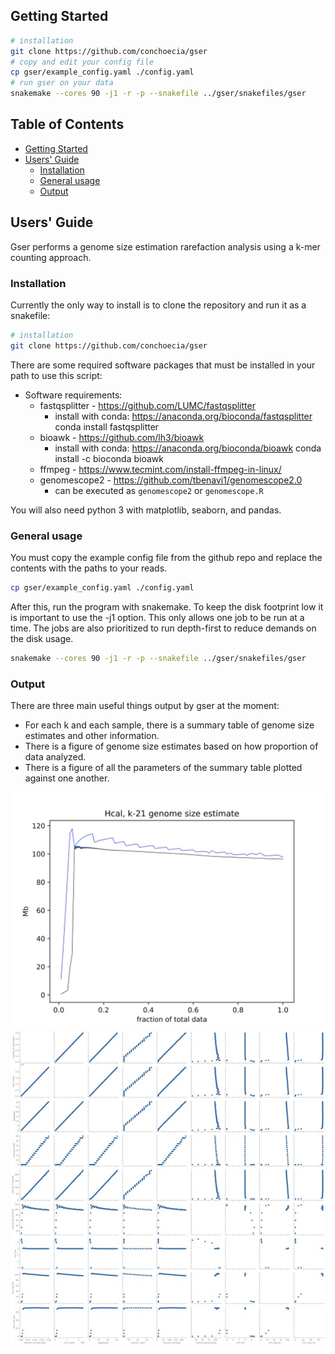 ## <a name="started"></a>Getting Started
```sh
# installation
git clone https://github.com/conchoecia/gser
# copy and edit your config file
cp gser/example_config.yaml ./config.yaml
# run gser on your data
snakemake --cores 90 -j1 -r -p --snakefile ../gser/snakefiles/gser
```

## Table of Contents

- [Getting Started](#started)
- [Users' Guide](#uguide)
  - [Installation](#install)
  - [General usage](#general)
  - [Output](#output)

## <a name="uguide"></a>Users' Guide

Gser performs a genome size estimation rarefaction analysis using a k-mer counting approach.

### <a name="install"></a>Installation

Currently the only way to install is to clone the repository and run it as a snakefile:

```sh
# installation
git clone https://github.com/conchoecia/gser
```

There are some required software packages that must be installed in your path to use this script:

- Software requirements:
  - fastqsplitter - https://github.com/LUMC/fastqsplitter 
    - install with conda: https://anaconda.org/bioconda/fastqsplitter
       conda install fastqsplitter
  - bioawk - https://github.com/lh3/bioawk
    - install with conda: https://anaconda.org/bioconda/bioawk
       conda install -c bioconda bioawk
  - ffmpeg - https://www.tecmint.com/install-ffmpeg-in-linux/  
  - genomescope2 - https://github.com/tbenavi1/genomescope2.0
    - can be executed as `genomescope2` or `genomescope.R`

You will also need python 3 with matplotlib, seaborn, and pandas.

### <a name="general"></a>General usage

You must copy the example config file from the github repo and replace the contents with the paths to your reads.

```sh
cp gser/example_config.yaml ./config.yaml
```

After this, run the program with snakemake. To keep the disk footprint low it is important to use the -j1 option. This only allows one job to be run at a time. The jobs are also prioritized to run depth-first to reduce demands on the disk usage.

```sh
snakemake --cores 90 -j1 -r -p --snakefile ../gser/snakefiles/gser
```

### <a name="output"></a>Output

There are three main useful things output by gser at the moment:
  - For each k and each sample, there is a summary table of genome size estimates and other information.
  - There is a figure of genome size estimates based on how proportion of data analyzed.
  - There is a figure of all the parameters of the summary table plotted against one another.

![Genome size estimates](figures/Hcal.21.genomesize.jpg)
![pairplot](figures/Hcal.21.pairgrid.jpg)

